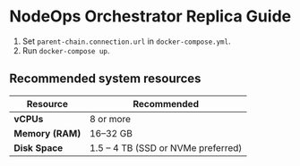 # NodeOps Orchestrator Replica Guide

1. Set `parent-chain.connection.url` in `docker-compose.yml`.
2. Run `docker-compose up`.

## Recommended system resources

| Resource         | Recommended       |
|------------------|------------------|
| **vCPUs**         | 8 or more        |
| **Memory (RAM)**  | 16–32 GB         |
| **Disk Space**    | 1.5 – 4 TB (SSD or NVMe preferred) |
